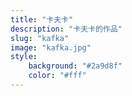 ```yaml
---
title: "卡夫卡"
description: "卡夫卡的作品"
slug: "kafka"
image: "kafka.jpg"
style:
    background: "#2a9d8f"
    color: "#fff"
---
```


